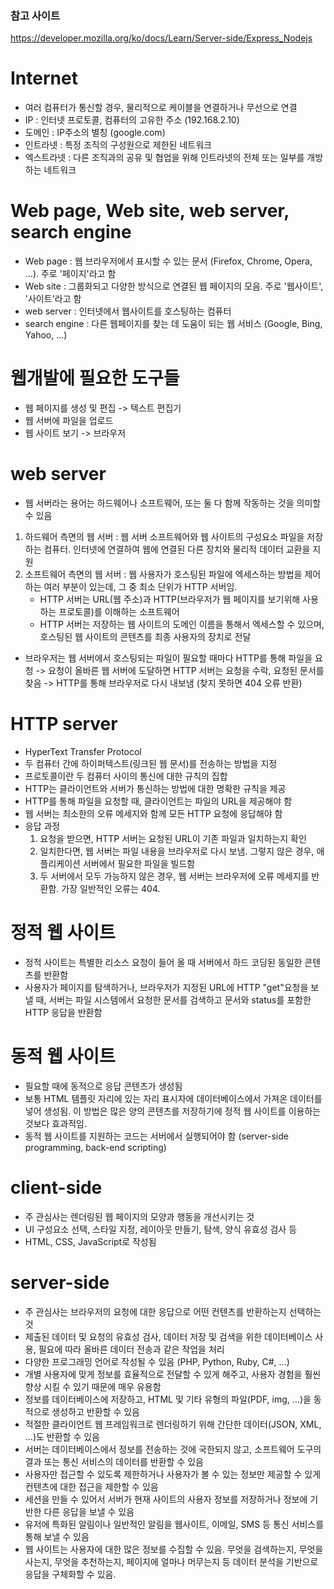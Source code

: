 ### 참고 사이트
https://developer.mozilla.org/ko/docs/Learn/Server-side/Express_Nodejs


# Internet

- 여러 컴퓨터가 통신할 경우, 물리적으로 케이블을 연결하거나 무선으로 연결
- IP : 인터넷 프로토콜, 컴퓨터의 고유한 주소 (192.168.2.10)
- 도메인 : IP주소의 별칭 (google.com)
- 인트라넷 : 특정 조직의 구성원으로 제한된 네트워크
- 엑스트라넷 : 다른 조직과의 공유 및 협업을 위해 인트라넷의 전체 또는 일부를 개방하는 네트워크

# Web page, Web site, web server, search engine
- Web page : 웹 브라우저에서 표시할 수 있는 문서 (Firefox, Chrome, Opera, ...). 주로 '페이지'라고 함
- Web site : 그룹화되고 다양한 방식으로 연결된 웹 페이지의 모음. 주로 '웹사이트', '사이트'라고 함
- web server : 인터넷에서 웹사이트를 호스팅하는 컴퓨터
- search engine : 다른 웹페이지를 찾는 데 도움이 되는 웹 서비스 (Google, Bing, Yahoo, ...)

# 웹개발에 필요한 도구들
- 웹 페이지를 생성 및 편집 -> 텍스트 편집기
- 웹 서버에 파일을 업로드
- 웹 사이트 보기 -> 브라우저

# web server
- 웹 서버라는 용어는 하드웨어나 소프트웨어, 또는 둘 다 함께 작동하는 것을 의미할 수 있음
1. 하드웨어 측면의 웹 서버 : 웹 서버 소프트웨어와 웹 사이트의 구성요소 파일을 저장하는 컴퓨터. 인터넷에 연결하여 웹에 연결된 다른 장치와 물리적 데이터 교환을 지원
2. 소프트웨어 측면의 웹 서버 : 웹 사용자가 호스팅된 파일에 엑세스하는 방법을 제어하는 여러 부분이 있는데, 그 중 최소 단위가 HTTP 서버임.
   - HTTP 서버는 URL(웹 주소)과 HTTP(브라우저가 웹 페이지를 보기위해 사용하는 프로토콜)를 이해하는 소프트웨어
   - HTTP 서버는 저장하는 웹 사이트의 도메인 이름을 통해서 엑세스할 수 있으며, 호스팅된 웹 사이트의 콘텐츠를 최종 사용자의 장치로 전달
- 브라우저는 웹 서버에서 호스팅되는 파일이 필요할 때마다 HTTP를 통해 파일을 요청 -> 요청이 올바른 웹 서버에 도달하면 HTTP 서버는 요청을 수락, 요청된 문서를 찾음 -> HTTP를 통해 브라우저로 다시 내보냄 (찾지 못하면 404 오류 반환)

# HTTP server
- HyperText Transfer Protocol
- 두 컴퓨터 간에 하이퍼텍스트(링크된 웹 문서)를 전송하는 방법을 지정
- 프로토콜이란 두 컴퓨터 사이의 통신에 대한 규칙의 집합
- HTTP는 클라이언트와 서버가 통신하는 방법에 대한 명확한 규칙을 제공
- HTTP를 통해 파일을 요청할 때, 클라이언트는 파일의 URL을 제공해야 함
- 웹 서버는 최소한의 오류 메세지와 함께 모든 HTTP 요청에 응답해야 함
- 응답 과정
   1. 요청을 받으면, HTTP 서버는 요청된 URL이 기존 파일과 일치하는지 확인
   2. 일치한다면, 웹 서버는 파일 내용을 브라우저로 다시 보냄. 그렇지 않은 경우, 애플리케이션 서버에서 필요한 파일을 빌드함
   3. 두 서버에서 모두 가능하지 않은 경우, 웹 서버는 브라우저에 오류 메세지를 반환함. 가장 일반적인 오류는 404.

# 정적 웹 사이트
- 정적 사이트는 특별한 리소스 요청이 들어 올 때 서버에서 하드 코딩된 동일한 콘텐츠를 반환함
- 사용자가 페이지를 탐색하거나, 브라우저가 지정된 URL에 HTTP "get"요청을 보낼 때, 서버는 파일 시스템에서 요청한 문서를 검색하고 문서와 status를 포함한 HTTP 응답을 반환함

# 동적 웹 사이트
- 필요할 때에 동적으로 응답 콘텐츠가 생성됨
- 보통 HTML 템플릿 자리에 있는 자리 표시자에 데이터베이스에서 가져온 데이터를 넣어 생성됨. 이 방법은 많은 양의 콘텐츠를 저장하기에 정적 웹 사이트를 이용하는 것보다 효과적임.
- 동적 웹 사이트를 지원하는 코드는 서버에서 실행되어야 함 (server-side programming, back-end scripting)

# client-side
- 주 관심사는 렌더링된 웹 페이지의 모양과 행동을 개선시키는 것
- UI 구성요소 선택, 스타일 지정, 레이아웃 만들기, 탐색, 양식 유효성 검사 등
- HTML, CSS, JavaScript로 작성됨

# server-side 
- 주 관심사는 브라우저의 요청에 대한 응답으로 어떤 컨텐츠를 반환하는지 선택하는 것
- 제출된 데이터 및 요청의 유효성 검사, 데이터 저장 및 검색을 위한 데이터베이스 사용, 필요에 따라 올바른 데이터 전송과 같은 작업을 처리
- 다양한 프로그래밍 언어로 작성될 수 있음 (PHP, Python, Ruby, C#, ...)
- 개별 사용자에 맞게 정보를 효율적으로 전달할 수 있게 해주고, 사용자 경험을 훨씬 향상 시킬 수 있기 때문에 매우 유용함
- 정보를 데이터베이스에 저장하고, HTML 및 기타 유형의 파일(PDF, img, ...)을 동적으로 생성하고 반환할 수 있음
- 적절한 클라이언트 웹 프레임워크로 렌더링하기 위해 간단한 데이터(JSON, XML, ...)도 반환할 수 있음
- 서버는 데이터베이스에서 정보를 전송하는 것에 국한되지 않고, 소프트웨어 도구의 결과 또는 통신 서비스의 데이터를 반환할 수 있음
- 사용자만 접근할 수 있도록 제한하거나 사용자가 볼 수 있는 정보만 제공할 수 있게 컨텐츠에 대한 접근을 제한할 수 있음
- 세션을 만들 수 있어서 서버가 현재 사이트의 사용자 정보를 저장하거나 정보에 기반한 다른 응답을 보낼 수 있음
- 유저에 특화된 알림이나 일반적인 알림을 웹사이트, 이메일, SMS 등 통신 서비스를 통해 보낼 수 있음
- 웹 사이트는 사용자에 대한 많은 정보를 수집할 수 있음. 무엇을 검색하는지, 무엇을 사는지, 무엇을 추천하는지, 페이지에 얼마나 머무는지 등 데이터 분석을 기반으로 응답을 구체화할 수 있음.